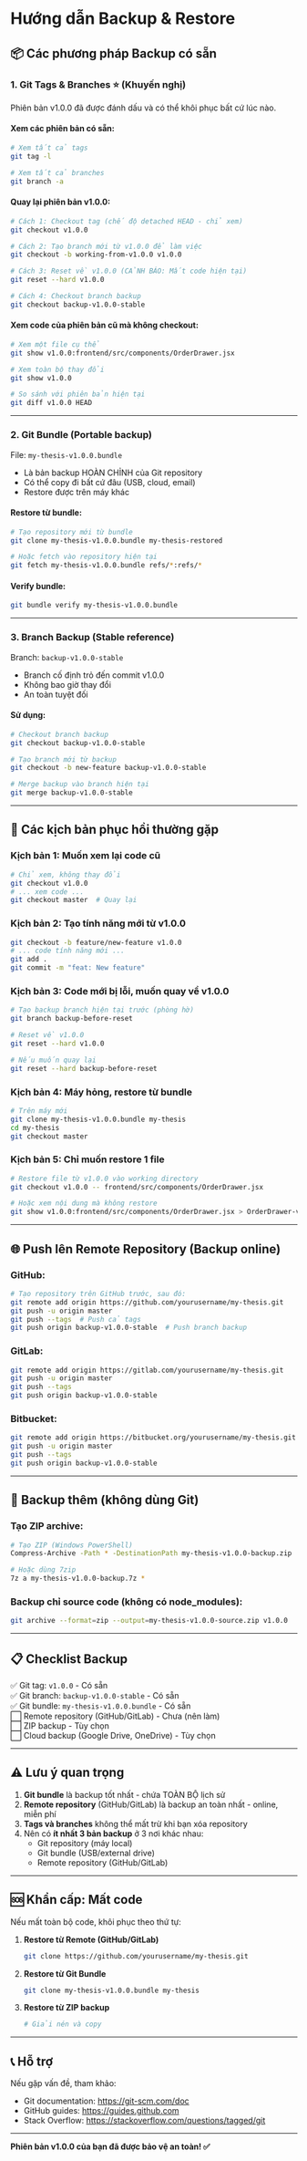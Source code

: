 # Hướng dẫn Backup & Restore

## 📦 **Các phương pháp Backup có sẵn**

### **1. Git Tags & Branches** ⭐ (Khuyến nghị)

Phiên bản v1.0.0 đã được đánh dấu và có thể khôi phục bất cứ lúc nào.

#### Xem các phiên bản có sẵn:
```bash
# Xem tất cả tags
git tag -l

# Xem tất cả branches
git branch -a
```

#### Quay lại phiên bản v1.0.0:
```bash
# Cách 1: Checkout tag (chế độ detached HEAD - chỉ xem)
git checkout v1.0.0

# Cách 2: Tạo branch mới từ v1.0.0 để làm việc
git checkout -b working-from-v1.0.0 v1.0.0

# Cách 3: Reset về v1.0.0 (CẢNH BÁO: Mất code hiện tại)
git reset --hard v1.0.0

# Cách 4: Checkout branch backup
git checkout backup-v1.0.0-stable
```

#### Xem code của phiên bản cũ mà không checkout:
```bash
# Xem một file cụ thể
git show v1.0.0:frontend/src/components/OrderDrawer.jsx

# Xem toàn bộ thay đổi
git show v1.0.0

# So sánh với phiên bản hiện tại
git diff v1.0.0 HEAD
```

---

### **2. Git Bundle** (Portable backup)

File: `my-thesis-v1.0.0.bundle`
- Là bản backup HOÀN CHỈNH của Git repository
- Có thể copy đi bất cứ đâu (USB, cloud, email)
- Restore được trên máy khác

#### Restore từ bundle:
```bash
# Tạo repository mới từ bundle
git clone my-thesis-v1.0.0.bundle my-thesis-restored

# Hoặc fetch vào repository hiện tại
git fetch my-thesis-v1.0.0.bundle refs/*:refs/*
```

#### Verify bundle:
```bash
git bundle verify my-thesis-v1.0.0.bundle
```

---

### **3. Branch Backup** (Stable reference)

Branch: `backup-v1.0.0-stable`
- Branch cố định trỏ đến commit v1.0.0
- Không bao giờ thay đổi
- An toàn tuyệt đối

#### Sử dụng:
```bash
# Checkout branch backup
git checkout backup-v1.0.0-stable

# Tạo branch mới từ backup
git checkout -b new-feature backup-v1.0.0-stable

# Merge backup vào branch hiện tại
git merge backup-v1.0.0-stable
```

---

## 🔄 **Các kịch bản phục hồi thường gặp**

### **Kịch bản 1: Muốn xem lại code cũ**
```bash
# Chỉ xem, không thay đổi
git checkout v1.0.0
# ... xem code ...
git checkout master  # Quay lại
```

### **Kịch bản 2: Tạo tính năng mới từ v1.0.0**
```bash
git checkout -b feature/new-feature v1.0.0
# ... code tính năng mới ...
git add .
git commit -m "feat: New feature"
```

### **Kịch bản 3: Code mới bị lỗi, muốn quay về v1.0.0**
```bash
# Tạo backup branch hiện tại trước (phòng hờ)
git branch backup-before-reset

# Reset về v1.0.0
git reset --hard v1.0.0

# Nếu muốn quay lại
git reset --hard backup-before-reset
```

### **Kịch bản 4: Máy hỏng, restore từ bundle**
```bash
# Trên máy mới
git clone my-thesis-v1.0.0.bundle my-thesis
cd my-thesis
git checkout master
```

### **Kịch bản 5: Chỉ muốn restore 1 file**
```bash
# Restore file từ v1.0.0 vào working directory
git checkout v1.0.0 -- frontend/src/components/OrderDrawer.jsx

# Hoặc xem nội dung mà không restore
git show v1.0.0:frontend/src/components/OrderDrawer.jsx > OrderDrawer-v1.0.0.jsx
```

---

## 🌐 **Push lên Remote Repository** (Backup online)

### **GitHub:**
```bash
# Tạo repository trên GitHub trước, sau đó:
git remote add origin https://github.com/yourusername/my-thesis.git
git push -u origin master
git push --tags  # Push cả tags
git push origin backup-v1.0.0-stable  # Push branch backup
```

### **GitLab:**
```bash
git remote add origin https://gitlab.com/yourusername/my-thesis.git
git push -u origin master
git push --tags
git push origin backup-v1.0.0-stable
```

### **Bitbucket:**
```bash
git remote add origin https://bitbucket.org/yourusername/my-thesis.git
git push -u origin master
git push --tags
git push origin backup-v1.0.0-stable
```

---

## 💾 **Backup thêm (không dùng Git)**

### **Tạo ZIP archive:**
```bash
# Tạo ZIP (Windows PowerShell)
Compress-Archive -Path * -DestinationPath my-thesis-v1.0.0-backup.zip

# Hoặc dùng 7zip
7z a my-thesis-v1.0.0-backup.7z *
```

### **Backup chỉ source code (không có node_modules):**
```bash
git archive --format=zip --output=my-thesis-v1.0.0-source.zip v1.0.0
```

---

## 📋 **Checklist Backup**

✅ Git tag: `v1.0.0` - Có sẵn  
✅ Git branch: `backup-v1.0.0-stable` - Có sẵn  
✅ Git bundle: `my-thesis-v1.0.0.bundle` - Có sẵn  
⬜ Remote repository (GitHub/GitLab) - Chưa (nên làm)  
⬜ ZIP backup - Tùy chọn  
⬜ Cloud backup (Google Drive, OneDrive) - Tùy chọn  

---

## ⚠️ **Lưu ý quan trọng**

1. **Git bundle** là backup tốt nhất - chứa TOÀN BỘ lịch sử
2. **Remote repository** (GitHub/GitLab) là backup an toàn nhất - online, miễn phí
3. **Tags và branches** không thể mất trừ khi bạn xóa repository
4. Nên có **ít nhất 3 bản backup** ở 3 nơi khác nhau:
   - Git repository (máy local)
   - Git bundle (USB/external drive)
   - Remote repository (GitHub/GitLab)

---

## 🆘 **Khẩn cấp: Mất code**

Nếu mất toàn bộ code, khôi phục theo thứ tự:

1. **Restore từ Remote (GitHub/GitLab)**
   ```bash
   git clone https://github.com/yourusername/my-thesis.git
   ```

2. **Restore từ Git Bundle**
   ```bash
   git clone my-thesis-v1.0.0.bundle my-thesis
   ```

3. **Restore từ ZIP backup**
   ```bash
   # Giải nén và copy
   ```

---

## 📞 **Hỗ trợ**

Nếu gặp vấn đề, tham khảo:
- Git documentation: https://git-scm.com/doc
- GitHub guides: https://guides.github.com
- Stack Overflow: https://stackoverflow.com/questions/tagged/git

---

**Phiên bản v1.0.0 của bạn đã được bảo vệ an toàn! ✅**

